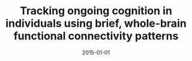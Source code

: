 ---
title: "Tracking ongoing cognition in individuals using brief, whole-brain functional connectivity patterns"
date: 2015-01-01
authors_string: Javier Gonzalez-Castillo, Colin Hoy, Daniel Handwerker, Meghan Robinson, Laura Buchanan, Ziad Saad, Peter Bandettini
authors:
   - Javier Gonzalez-Castillo
   - Colin Hoy
   - Daniel Handwerker
   - Meghan Robinson
   - Laura Buchanan
   - Ziad Saad
   - Peter Bandettini
author_ids:
   - javier_gonzalez-castillo
   - colin_hoy
   - daniel_handwerker
   - meghan_robinson
   - laura_buchanan
   - ziad_saad
   - peter_bandettini
journal: 'Proceedings of the National Academy of Sciences'
volume: 112
issue: 
pages: 8762-8767
book_title: ''
publisher: ''
abstract: ''
project_id: bold_connectivity_dynamics
paper_url: http://www.pnas.org/lookup/doi/10.1073/pnas.1501242112
doi: 10.1073/pnas.1501242112
data_loc: ''
code_loc: ''
file: '/assets/publications//assets/publications/'
file_name: '/assets/publications/'
type: journal_article
pub_str: ' (2015) Proceedings of the National Academy of Sciences 112: 8762-8767'
layout: publication 
---